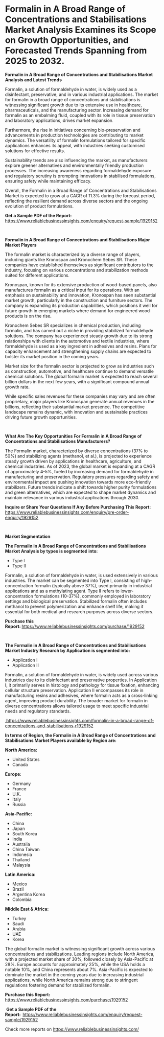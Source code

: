 <p><h1>Formalin in A Broad Range of Concentrations and Stabilisations Market Analysis Examines its Scope on Growth Opportunities, and Forecasted Trends Spanning from 2025 to 2032.</h1></p><p><strong>Formalin in A Broad Range of Concentrations and Stabilisations Market Analysis and Latest Trends</strong></p>
<p><p>Formalin, a solution of formaldehyde in water, is widely used as a disinfectant, preservative, and in various industrial applications. The market for formalin in a broad range of concentrations and stabilisations is witnessing significant growth due to its extensive use in healthcare, pharmaceuticals, and the manufacturing sector. Increasing demand for formalin as an embalming fluid, coupled with its role in tissue preservation and laboratory applications, drives market expansion. </p><p>Furthermore, the rise in initiatives concerning bio-preservation and advancements in production technologies are contributing to market dynamics. The versatility of formalin formulations tailored for specific applications enhances its appeal, with industries seeking customised solutions for effective results. </p><p>Sustainability trends are also influencing the market, as manufacturers explore greener alternatives and environmentally friendly production processes. The increasing awareness regarding formaldehyde exposure and regulatory scrutiny is prompting innovations in stabilised formulations, ensuring safety while maintaining efficacy. </p><p>Overall, the Formalin in a Broad Range of Concentrations and Stabilisations Market is expected to grow at a CAGR of 11.3% during the forecast period, reflecting the resilient demand across diverse sectors and the ongoing evolution of product formulations.</p></p>
<p><strong>Get a Sample PDF of the Report:&nbsp;</strong> <a href="https://www.reliablebusinessinsights.com/enquiry/request-sample/1929152?utm_campaign=2761&utm_medium=2&utm_source=Github&utm_content=ia&utm_term=29032025&utm_id=formalin-in-a-broad-range-of-concentrations-and-stabilisations">https://www.reliablebusinessinsights.com/enquiry/request-sample/1929152</a></p>
<p>&nbsp;</p>
<p><strong>Formalin in A Broad Range of Concentrations and Stabilisations Major Market Players</strong></p>
<p><p>The formalin market is characterized by a diverse range of players, including giants like Kronospan and Kronochem Sebes SR. These companies have established themselves as significant contributors to the industry, focusing on various concentrations and stabilization methods suited for different applications.</p><p>Kronospan, known for its extensive production of wood-based panels, also manufactures formalin as a critical input for its operations. With an emphasis on sustainability and innovation, Kronospan has seen substantial market growth, particularly in the construction and furniture sectors. The company is expanding its production capabilities, which positions it well for future growth in emerging markets where demand for engineered wood products is on the rise.</p><p>Kronochem Sebes SR specializes in chemical production, including formalin, and has carved out a niche in providing stabilized formaldehyde solutions. The company has experienced steady growth due to its strong relationships with clients in the automotive and textile industries, where formaldehyde is used as a key ingredient in adhesives and resins. Plans for capacity enhancement and strengthening supply chains are expected to bolster its market position in the coming years.</p><p>Market size for the formalin sector is projected to grow as industries such as construction, automotive, and healthcare continue to demand versatile chemical solutions. The global formalin market is expected to reach several billion dollars in the next few years, with a significant compound annual growth rate.</p><p>While specific sales revenues for these companies may vary and are often proprietary, major players like Kronospan generate annual revenues in the billions, reflecting their substantial market presence. The competitive landscape remains dynamic, with innovation and sustainable practices driving future growth opportunities.</p></p>
<p>&nbsp;</p>
<p><strong>What Are The Key Opportunities For Formalin in A Broad Range of Concentrations and Stabilisations Manufacturers?</strong></p>
<p><p>The Formalin market, characterized by diverse concentrations (37% to 50%) and stabilizing agents (methanol, et al.), is projected to experience steady growth driven by applications in healthcare, agriculture, and chemical industries. As of 2023, the global market is expanding at a CAGR of approximately 4-5%, fueled by increasing demand for formaldehyde in manufacturing and preservation. Regulatory pressures regarding safety and environmental impact are pushing innovation towards more eco-friendly stabilizers. Future trends indicate a shift towards higher purity formulations and green alternatives, which are expected to shape market dynamics and maintain relevance in various industrial applications through 2030.</p></p>
<p><strong>Inquire or Share Your Questions If Any Before Purchasing This Report:</strong> <a href="https://www.reliablebusinessinsights.com/enquiry/pre-order-enquiry/1929152?utm_campaign=2761&utm_medium=2&utm_source=Github&utm_content=ia&utm_term=29032025&utm_id=formalin-in-a-broad-range-of-concentrations-and-stabilisations">https://www.reliablebusinessinsights.com/enquiry/pre-order-enquiry/1929152</a></p>
<p>&nbsp;</p>
<p><strong>Market Segmentation</strong></p>
<p><strong>The Formalin in A Broad Range of Concentrations and Stabilisations Market Analysis by types is segmented into:</strong></p>
<p><ul><li>Type I</li><li>Type II</li></ul></p>
<p><p>Formalin, a solution of formaldehyde in water, is used extensively in various industries. The market can be segmented into Type I, consisting of high-concentration formalin (typically above 37%), used primarily in industrial applications and as a methylating agent. Type II refers to lower-concentration formulations (10-37%), commonly employed in laboratory settings and biological preservation. Stabilized formalin often includes methanol to prevent polymerization and enhance shelf life, making it essential for both medical and research purposes across diverse sectors.</p></p>
<p><strong>Purchase this Report:&nbsp;</strong><a href="https://www.reliablebusinessinsights.com/purchase/1929152?utm_campaign=2761&utm_medium=2&utm_source=Github&utm_content=ia&utm_term=29032025&utm_id=formalin-in-a-broad-range-of-concentrations-and-stabilisations">https://www.reliablebusinessinsights.com/purchase/1929152</a></p>
<p>&nbsp;</p>
<p><strong>The Formalin in A Broad Range of Concentrations and Stabilisations Market Industry Research by Application is segmented into:</strong></p>
<p><ul><li>Application I</li><li>Application II</li></ul></p>
<p><p>Formalin, a solution of formaldehyde in water, is widely used across various industries due to its disinfectant and preservative properties. In Application I, it primarily serves in histology and pathology for tissue fixation, enhancing cellular structure preservation. Application II encompasses its role in manufacturing resins and adhesives, where formalin acts as a cross-linking agent, improving product durability. The broader market for formalin in diverse concentrations allows tailored usage to meet specific industrial needs and regulatory standards.</p></p>
<p><a href="https://www.reliablebusinessinsights.com/formalin-in-a-broad-range-of-concentrations-and-stabilisations-r1929152?utm_campaign=2761&utm_medium=2&utm_source=Github&utm_content=ia&utm_term=29032025&utm_id=formalin-in-a-broad-range-of-concentrations-and-stabilisations">&nbsp;https://www.reliablebusinessinsights.com/formalin-in-a-broad-range-of-concentrations-and-stabilisations-r1929152</a></p>
<p><strong>In terms of Region, the Formalin in A Broad Range of Concentrations and Stabilisations Market Players available by Region are:</strong></p>
<p>
    <p> <strong> North America: </strong>
        <ul>
            <li>United States</li>
            <li>Canada</li>
        </ul>
        </p> 
    <p> <strong> Europe: </strong>
        <ul>
            <li>Germany</li>
            <li>France</li>
            <li>U.K.</li>
            <li>Italy</li>
            <li>Russia</li>
        </ul>
        </p> 
    <p> <strong> Asia-Pacific: </strong>
        <ul>
            <li>China</li>
            <li>Japan</li>
            <li>South Korea</li>
            <li>India</li>
            <li>Australia</li>
            <li>China Taiwan</li>
            <li>Indonesia</li>
            <li>Thailand</li>
            <li>Malaysia</li>
        </ul>
        </p> 
    <p> <strong> Latin America: </strong>
        <ul>
            <li>Mexico</li>
            <li>Brazil</li>
            <li>Argentina Korea</li>
            <li>Colombia</li>
        </ul>
        </p> 
    <p> <strong> Middle East & Africa: </strong>
        <ul>
            <li>Turkey</li>
            <li>Saudi</li>
            <li>Arabia</li>
            <li>UAE</li>
            <li>Korea</li>
        </ul>
    </p>
    </p>
<p><p>The global formalin market is witnessing significant growth across various concentrations and stabilizations. Leading regions include North America, with a projected market share of 30%, followed closely by Asia-Pacific at 28%. Europe accounts for approximately 25%, while the USA holds a notable 10%, and China represents about 7%. Asia-Pacific is expected to dominate the market in the coming years due to increasing industrial applications, while North America remains strong due to stringent regulations fostering demand for stabilized formalin.</p></p>
<p><strong>Purchase this Report: </strong><a href="https://www.reliablebusinessinsights.com/purchase/1929152?utm_campaign=2761&utm_medium=2&utm_source=Github&utm_content=ia&utm_term=29032025&utm_id=formalin-in-a-broad-range-of-concentrations-and-stabilisations">https://www.reliablebusinessinsights.com/purchase/1929152</a></p>
<p>&nbsp;<strong>Get a Sample PDF of the Report:&nbsp;&nbsp;</strong><a href="https://www.reliablebusinessinsights.com/enquiry/request-sample/1929152?utm_campaign=2761&utm_medium=2&utm_source=Github&utm_content=ia&utm_term=29032025&utm_id=formalin-in-a-broad-range-of-concentrations-and-stabilisations">https://www.reliablebusinessinsights.com/enquiry/request-sample/1929152</a></p>
<p><strong></strong></p>
<p>Check more reports on <a href="https://www.reliablebusinessinsights.com/?utm_campaign=2761&utm_medium=2&utm_source=Github&utm_content=ia&utm_term=29032025&utm_id=formalin-in-a-broad-range-of-concentrations-and-stabilisations">https://www.reliablebusinessinsights.com/</a></p>